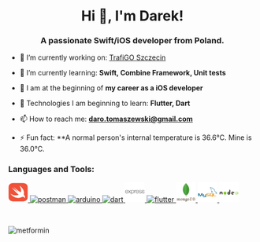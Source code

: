 <h1 align="center">Hi 👋, I'm Darek!</h1>
<h3 align="center">A passionate Swift/iOS developer from Poland.</h3>

- 🔭 I’m currently working on: [TrafiGO Szczecin](https://github.com/metformin/TrafiGO-Szcz)

- 🌱 I’m currently learning: **Swift, Combine Framework, Unit tests**

- 🤝 I am at the beginning of **my career as a iOS developer**

- 💬 Technologies I am beginning to learn: **Flutter, Dart**

- 📫 How to reach me: **daro.tomaszewski@gmail.com**

- ⚡ Fun fact: **A normal person's internal temperature is 36.6°C. Mine is 36.0°C. 


<h3 align="left">Languages and Tools:</h3>
<p align="left">
<a href="https://developer.apple.com/swift/" target="_blank"> <img src="https://raw.githubusercontent.com/devicons/devicon/master/icons/swift/swift-original.svg" alt="swift" width="40" height="40"/> </a>
<a href="https://postman.com" target="_blank"> <img src="https://www.vectorlogo.zone/logos/getpostman/getpostman-icon.svg" alt="postman" width="40" height="40"/> </a>
<a href="https://www.arduino.cc/" target="_blank"> <img src="https://cdn.worldvectorlogo.com/logos/arduino-1.svg" alt="arduino" width="40" height="40"/> </a> 
<a href="https://dart.dev" target="_blank"> <img src="https://www.vectorlogo.zone/logos/dartlang/dartlang-icon.svg" alt="dart" width="40" height="40"/> </a> 
<a href="https://expressjs.com" target="_blank"> <img src="https://raw.githubusercontent.com/devicons/devicon/master/icons/express/express-original-wordmark.svg" alt="express" width="40" height="40"/> </a> 
<a href="https://flutter.dev" target="_blank"> <img src="https://www.vectorlogo.zone/logos/flutterio/flutterio-icon.svg" alt="flutter" width="40" height="40"/> </a> 
<a href="https://www.mongodb.com/" target="_blank"> <img src="https://raw.githubusercontent.com/devicons/devicon/master/icons/mongodb/mongodb-original-wordmark.svg" alt="mongodb" width="40" height="40"/> </a> <a href="https://www.mysql.com/" target="_blank"> <img src="https://raw.githubusercontent.com/devicons/devicon/master/icons/mysql/mysql-original-wordmark.svg" alt="mysql" width="40" height="40"/> </a> 
<a href="https://nodejs.org" target="_blank"> <img src="https://raw.githubusercontent.com/devicons/devicon/master/icons/nodejs/nodejs-original-wordmark.svg" alt="nodejs" width="40" height="40"/> </a> 
 </p>
<br>
<p><img align="center" src="https://github-readme-stats.vercel.app/api/top-langs?username=metformin&show_icons=true&theme=dark&locale=en&layout=compact" alt="metformin" /></p>
